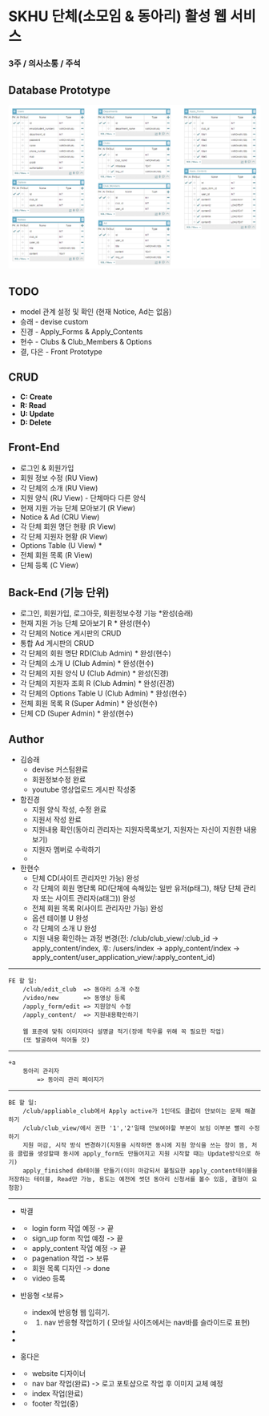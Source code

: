 # SKHU 단체(소모임 & 동아리) 활성 웹 서비스
### 3주 / 의사소통 / 주석

## Database Prototype
![DB](./img/skhu_club_db.png)

## TODO
* model 관계 설정 및 확인 (현재 Notice, Ad는 없음)
* 승래 - devise custom
* 진경 - Apply_Forms & Apply_Contents
* 현수 - Clubs & Club_Members & Options
* 결, 다은 - Front Prototype

## CRUD
* **C: Create**
* **R: Read**
* **U: Update**
* **D: Delete**

## Front-End
* 로그인 & 회원가입
* 회원 정보 수정 (RU View)
* 각 단체의 소개 (RU View)
* 지원 양식 (RU View) - 단체마다 다른 양식
* 현재 지원 가능 단체 모아보기 (R View)
* Notice & Ad (CRU View)
* 각 단체 회원 명단 현황 (R View)
* 각 단체 지원자 현황 (R View)
* Options Table (U View)                    *
* 전체 회원 목록 (R View)
* 단체 등록 (C View)

## Back-End (기능 단위)
* 로그인, 회원가입, 로그아웃, 회원정보수정 기능  *완성(승래)
* 현재 지원 가능 단체 모아보기 R            * 완성(현수)
* 각 단체의 Notice 게시판의 CRUD
* 통합 Ad 게시판의 CRUD
* 각 단체의 회원 명단 RD(Club Admin)        * 완성(현수)
* 각 단체의 소개 U (Club Admin)             * 완성(현수)
* 각 단체의 지원 양식 U (Club Admin)        * 완성(진경)
* 각 단체의 지원자 조회 R (Club Admin)      * 완성(진경)
* 각 단체의 Options Table U (Club Admin)    * 완성(현수)
* 전체 회원 목록 R (Super Admin)            * 완성(현수)
* 단체 CD (Super Admin)                     * 완성(현수)

## Author
* 김승래
    * devise 커스텀완료
    * 회원정보수정 완료
    * youtube 영상업로드 게시판 작성중
* 함진경
    * 지원 양식 작성, 수정 완료
    * 지원서 작성 완료
    * 지원내용 확인(동아리 관리자는 지원자목록보기, 지원자는 자신이 지원한 내용보기)
    * 지원자 멤버로 수락하기
    * 
* 한현수
    * 단체 CD(사이트 관리자만 가능) 완성
    * 각 단체의 회원 명단록 RD(단체에 속해있는 일반 유저(p태그), 해당 단체 관리자 또는 사이트 관리자(a태그)) 완성
    * 전체 회원 목록 R(사이트 관리자만 가능) 완성
    * 옵션 테이블 U 완성
    * 각 단체의 소개 U 완성
    * 지원 내용 확인하는 과정 변경(전: /club/club_view/:club_id -> apply_content/index, 후: /users/index -> apply_content/index -> apply_content/user_application_view/:apply_content_id)
     
-----------------------------------
    FE 할 일:
        /club/edit_club  => 동아리 소개 수정
        /video/new       => 동영상 등록
        /apply_form/edit => 지원양식 수정
        /apply_content/  => 지원내용확인하기
        
        웹 표준에 맞춰 이미지마다 설명글 적기(장애 학우를 위해 꼭 필요한 작업)
        (또 발굴하여 적어둘 것)
     
-----------------------------------     
    +a
        동아리 관리자
            => 동아리 관리 페이지가 

-----------------------------------    
    BE 할 일:
        /club/appliable_club에서 Apply active가 1인데도 클럽이 안보이는 문제 해결하기
        /club/club_view/에서 권한 '1','2'일때 안보여야할 부분이 보임 이부분 빨리 수정하기
        지원 마감, 시작 방식 변경하기(지원을 시작하면 동시에 지원 양식을 쓰는 창이 뜸, 처음 클럽을 생성할때 동시에 apply_form도 만들어지고 지원 시작할 때는 Update방식으로 하기)
        apply_finished db테이블 만들기(이미 마감되서 불필요한 apply_content테이블을 저장하는 테이블, Read만 가능, 용도는 예전에 썻던 동아리 신청서를 볼수 있음, 결형이 요청함)
-----------------------------------    
* 박결
*   * login form 작업 예정 -> 끝
*   * sign_up form 작업 예정 -> 끝
*   * apply_content 작업 예정 -> 끝
*   * pagenation 작업 -> 보류
*   * 회원 목록 디자인 -> done
*   * video 등록 
*   
    반응형 <보류> 
    *  index에 반응형 웹 입히기.
    *    1. nav 반응형 작업하기 ( 모바일 사이즈에서는 nav바를 슬라이드로 표현)
*       
*    


* 홍다은
*   * website 디자이너
*   * nav bar 작업(완료) -> 로고 포토샵으로 작업 후 이미지 교체 예정
*   * index 작업(완료)
*   * footer 작업(중)
